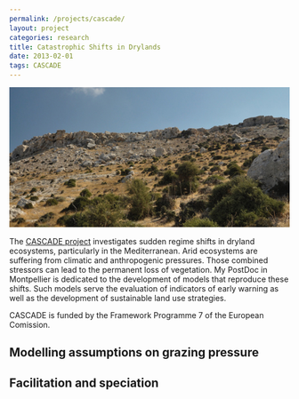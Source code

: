 ```yaml
---
permalink: /projects/cascade/
layout: project
categories: research
title: Catastrophic Shifts in Drylands
date: 2013-02-01
tags: CASCADE
---
```


![Mediterranean drylands](/assets/img/2013-11-cyprus-600.jpg)

The [CASCADE project](http://www.cascade-project.eu/) investigates sudden regime shifts in dryland ecosystems, particularly in the Mediterranean. Arid ecosystems are suffering from climatic and anthropogenic pressures. Those combined stressors can lead to the permanent loss of vegetation. My PostDoc in Montpellier is dedicated to the development of models that reproduce these shifts. Such models serve the evaluation of indicators of early warning as well as the development of sustainable land use strategies. 

CASCADE is funded by the Framework Programme 7 of the European Comission. <!-- more -->


## Modelling assumptions on grazing pressure

## Facilitation and speciation

